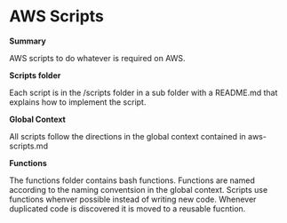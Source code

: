 # AWS Scripts

__Summary__

AWS scripts to do whatever is required on AWS.

__Scripts folder__

Each script is in the /scripts folder in a sub folder with a README.md that explains how to implement the script.

__Global Context__

All scripts follow the directions in the global context contained in aws-scripts.md

__Functions__

The functions folder contains bash functions. Functions are named according to the naming conventsion in the global context. 
Scripts use functions whenver possible instead of writing new code. Whenever duplicated code is discovered it is moved to a 
reusable fucntion.
